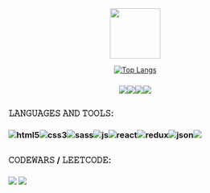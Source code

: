 <div id="header" align="center">
  <img src="https://i.giphy.com/media/XNUPUjxLq9SuwoQDEp/giphy.webp" width="100"/>
</div>

<div align="center">
  
<!--   [![GitHub Streak](https://github-readme-streak-stats.herokuapp.com?user=yaroslavskiba&theme=dark&date_format=j%20M%5B%20Y%5D)](https://git.io/streak-stats) -->

  [![Top Langs](https://github-readme-stats.vercel.app/api/top-langs/?username=yaroslavskiba&theme=dark)](https://github.com/anuraghazra/github-readme-stats)
</div>

### <div align="center"><a href="https://www.codewars.com/users/yaroslavskiba322"><img src="https://img.shields.io/badge/Codewars-B1361E?style=for-the-badge&logo=codewars&logoColor=white"/></a><a href="https://www.linkedin.com/in/%D0%BF%D0%B0%D0%B2%D0%B5%D0%BB-%D0%B2%D0%BE%D1%80%D0%BE%D0%B1%D1%8C%D0%B5%D0%B2-4ba528256/"><img src="https://img.shields.io/badge/LinkedIn-0A66C2.svg?style=for-the-badge&logo=LinkedIn&logoColor=white"></a><a href="https://www.freecodecamp.org/Yaroslavskiba"><img src="https://img.shields.io/badge/freeCodeCamp-0A0A23.svg?style=for-the-badge&logo=freeCodeCamp&logoColor=white"></a><a href="mailto:yaroslavskiba322@gmail.com"><img src="https://img.shields.io/badge/Gmail-EA4335.svg?style=for-the-badge&logo=Gmail&logoColor=white"></a>
###
##

### 𝙻𝙰𝙽𝙶𝚄𝙰𝙶𝙴𝚂 𝙰𝙽𝙳 𝚃𝙾𝙾𝙻𝚂: 
### <img alt="html5" src="https://img.shields.io/badge/HTML5-E34F26.svg?style=for-the-badge&logo=HTML5&logoColor=white"/><img alt="css3" src="https://img.shields.io/badge/CSS3-1572B6.svg?style=for-the-badge&logo=CSS3&logoColor=white"/><img alt="sass" src="https://img.shields.io/badge/Sass-CC6699.svg?style=for-the-badge&logo=Sass&logoColor=white"/><img alt="js" src="https://img.shields.io/badge/JavaScript-F7DF1E.svg?style=for-the-badge&logo=JavaScript&logoColor=black"/><img alt="react" src="https://img.shields.io/badge/React-61DAFB.svg?style=for-the-badge&logo=React&logoColor=black"/><img alt="redux" src="https://img.shields.io/badge/Redux-764ABC.svg?style=for-the-badge&logo=Redux&logoColor=white"/><img alt="json" src="https://img.shields.io/badge/JSON-000000.svg?style=for-the-badge&logo=JSON&logoColor=white"/><img src="https://img.shields.io/badge/typescript-%23007ACC.svg?style=for-the-badge&logo=typescript&logoColor=white" />
###
##
### 𝙲𝙾𝙳𝙴𝚆𝙰𝚁𝚂 / 𝙻𝙴𝙴𝚃𝙲𝙾𝙳𝙴: 
###  
<img src="https://www.codewars.com/users/yaroslavskiba322/badges/large">
<img src="https://img.shields.io/badge/dynamic/json?style=for-the-badge&labelColor=black&color=%23ffa116&label=Solved&query=solvedOverTotal&url=https%3A%2F%2Fleetcode-badge.vercel.app%2Fapi%2Fusers%2Fyaroslavskiba&logo=leetcode&logoColor=yellow">
  
